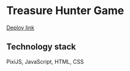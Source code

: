 # Treasure Hunter Game

<a href="https://leshkevichds.github.io/treasure-hunter-game/">Deploy link</a>

## Technology stack

PixiJS, JavaScript, HTML, CSS
